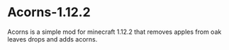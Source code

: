 # Acorns-1.12.2
Acorns is a simple mod for minecraft 1.12.2 that removes apples from oak leaves drops and adds acorns.
